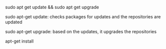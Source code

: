 sudo apt get update && sudo apt get upgrade

sudo apt-get update: checks packages for updates and the repositories are updated

sudo apt-get upgrade: based on the updates, it upgrades the repositories

apt-get install


